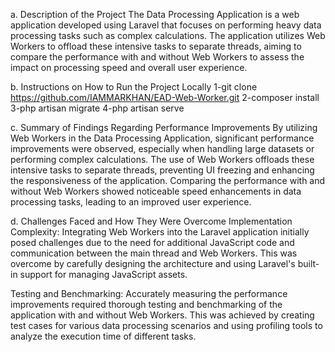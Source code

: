 a.  Description of the Project
The Data Processing Application is a web application developed using Laravel that focuses on performing heavy data processing tasks such as complex calculations. The application utilizes Web Workers to offload these intensive tasks to separate threads, aiming to compare the performance with and without Web Workers to assess the impact on processing speed and overall user experience.

b. Instructions on How to Run the Project Locally
1-git clone https://github.com/IAMMARKHAN/EAD-Web-Worker.git
2-composer install
3-php artisan migrate
4-php artisan serve

c. Summary of Findings Regarding Performance Improvements
By utilizing Web Workers in the Data Processing Application, significant performance improvements were observed, especially when handling large datasets or performing complex calculations. The use of Web Workers offloads these intensive tasks to separate threads, preventing UI freezing and enhancing the responsiveness of the application. Comparing the performance with and without Web Workers showed noticeable speed enhancements in data processing tasks, leading to an improved user experience.

d. Challenges Faced and How They Were Overcome
Implementation Complexity: Integrating Web Workers into the Laravel application initially posed challenges due to the need for additional JavaScript code and communication between the main thread and Web Workers. This was overcome by carefully designing the architecture and using Laravel's built-in support for managing JavaScript assets.

Testing and Benchmarking: Accurately measuring the performance improvements required thorough testing and benchmarking of the application with and without Web Workers. This was achieved by creating test cases for various data processing scenarios and using profiling tools to analyze the execution time of different tasks.
